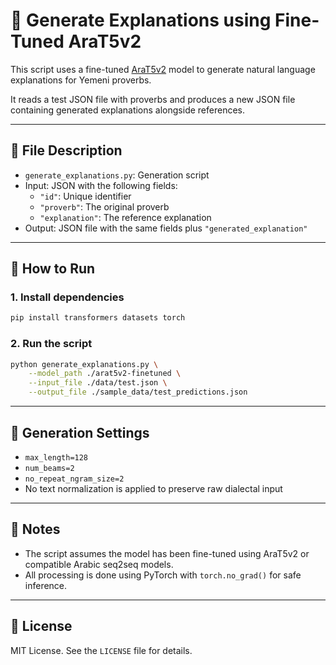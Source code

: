 # 🤖 Generate Explanations using Fine-Tuned AraT5v2

This script uses a fine-tuned [AraT5v2](https://huggingface.co/UBC-NLP/AraT5v2-base-1024) model to generate natural language explanations for Yemeni proverbs.

It reads a test JSON file with proverbs and produces a new JSON file containing generated explanations alongside references.

---

## 📁 File Description

- `generate_explanations.py`: Generation script
- Input: JSON with the following fields:
  - `"id"`: Unique identifier
  - `"proverb"`: The original proverb
  - `"explanation"`: The reference explanation
- Output: JSON file with the same fields plus `"generated_explanation"`

---

## 🚀 How to Run

### 1. Install dependencies

```bash
pip install transformers datasets torch
```

### 2. Run the script

```bash
python generate_explanations.py \
    --model_path ./arat5v2-finetuned \
    --input_file ./data/test.json \
    --output_file ./sample_data/test_predictions.json
```

---

## 🔁 Generation Settings

- `max_length=128`
- `num_beams=2`
- `no_repeat_ngram_size=2`
- No text normalization is applied to preserve raw dialectal input

---

## 📎 Notes

- The script assumes the model has been fine-tuned using AraT5v2 or compatible Arabic seq2seq models.
- All processing is done using PyTorch with `torch.no_grad()` for safe inference.

---

## 📄 License

MIT License. See the `LICENSE` file for details.
